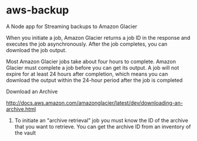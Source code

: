 aws-backup
==========

A Node app for Streaming backups to Amazon Glacier

When you initiate a job, Amazon Glacier returns a job ID in the response and executes the job asynchronously. After the job completes, you can download the job output.

Most Amazon Glacier jobs take about four hours to complete. Amazon Glacier must complete a job before you can get its output. A job will not expire for at least 24 hours after completion, which means you can download the output within the 24-hour period after the job is completed


Download an Archive

http://docs.aws.amazon.com/amazonglacier/latest/dev/downloading-an-archive.html

1. To initiate an "archive retrieval" job you must know the ID of the archive that you want to retrieve. You can get the archive ID from an inventory of the vault

	
